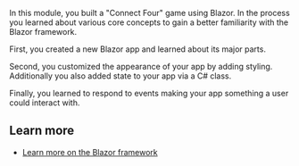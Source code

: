 In this module, you built a "Connect Four" game using Blazor. In the process you learned about various core concepts to gain a better familiarity with the Blazor framework.

First, you created a new Blazor app and learned about its major parts.

Second, you customized the appearance of your app by adding styling. Additionally you also added state to your app via a C# class.

Finally, you learned to respond to events making your app something a user could interact with.

## Learn more

- [Learn more on the Blazor framework](/training/paths/build-web-apps-with-blazor/)
